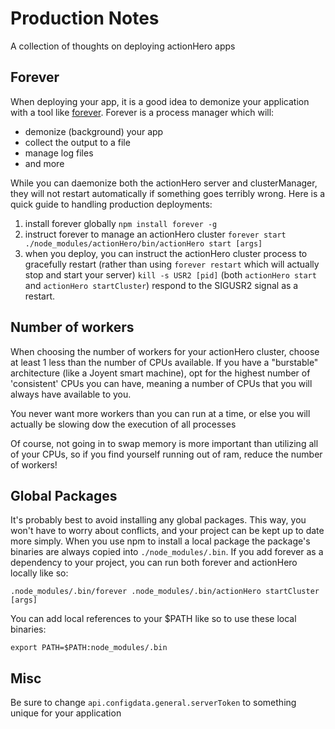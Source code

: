 # Production Notes
A collection of thoughts on deploying actionHero apps

## Forever
When deploying your app, it is a good idea to demonize your application with a tool like [forever](https://github.com/nodejitsu/forever).  Forever is a process manager which will:

- demonize (background) your app
- collect the output to a file
- manage log files
- and more

While you can daemonize both the actionHero server and clusterManager, they will not restart automatically if something goes terribly wrong.  Here is a quick guide to handling production deployments:

1. install forever globally `npm install forever -g`
2. instruct forever to manage an actionHero cluster `forever start ./node_modules/actionHero/bin/actionHero start [args]`
3. when you deploy, you can instruct the actionHero cluster process to gracefully restart (rather than using `forever restart` which will actually stop and start your server) `kill -s USR2 [pid]` (both `actionHero start` and `actionHero startCluster`) respond to the SIGUSR2 signal as a restart.

## Number of workers

When choosing the number of workers for your actionHero cluster, choose at least 1 less than the number of CPUs available.  If you have a "burstable" architecture (like a Joyent smart machine), opt for the highest number of 'consistent' CPUs you can have, meaning a number of CPUs that you will always have available to you.  

You never want more workers than you can run at a time, or else you will actually be slowing dow the execution of all processes

Of course, not going in to swap memory is more important than utilizing all of your CPUs, so if you find yourself running out of ram, reduce the number of workers! 

## Global Packages

It's probably best to avoid installing any global packages.  This way, you won't have to worry about conflicts, and your project can be kept up to date more simply.  When you use npm to install a local package the package's binaries are always copied into `./node_modules/.bin`. If you add forever as a dependency to your project, you can run both forever and actionHero locally like so:

`.node_modules/.bin/forever .node_modules/.bin/actionHero startCluster [args]`

You can add local references to your $PATH like so to use these local binaries:

`export PATH=$PATH:node_modules/.bin`

## Misc

Be sure to change `api.configdata.general.serverToken` to something unique for your application